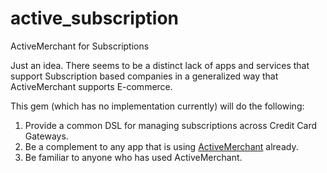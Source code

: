 # active_subscription
ActiveMerchant for Subscriptions

Just an idea.  There seems to be a distinct lack of apps and services that support Subscription based companies in a generalized way that ActiveMerchant supports E-commerce.  

This gem (which has no implementation currently) will do the following:
  1.  Provide a common DSL for managing subscriptions across Credit Card Gateways.
  2.  Be a complement to any app that is using [ActiveMerchant](https://github.com/activemerchant/active_merchant) already.
  3.  Be familiar to anyone who has used ActiveMerchant.
